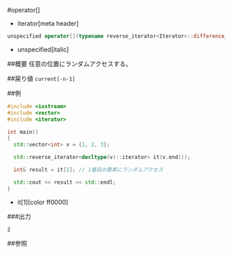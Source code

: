 #operator[]
* iterator[meta header]

```cpp
unspecified operator[](typename reverse_iterator<Iterator>::difference_type n) const;
```
* unspecified[italic]

##概要
任意の位置にランダムアクセスする。


##戻り値
`current[-n-1]`

##例
```cpp
#include <iostream>
#include <vector>
#include <iterator>

int main()
{
  std::vector<int> v = {1, 2, 3};

  std::reverse_iterator<decltype(v)::iterator> it(v.end());

  int& result = it[1]; // 1番目の要素にランダムアクセス

  std::cout << result << std::endl;
}
```
* it[1][color ff0000]

###出力
```
2
```

##参照


